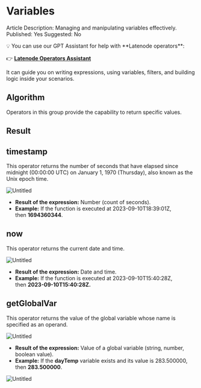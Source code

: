 # Variables

Article Description: Managing and manipulating variables effectively.
Published: Yes
Suggested: No

<aside>
💡 You can use our GPT Assistant for help with **Latenode operators**:

👉 [**Latenode Operators Assistant**](https://chatgpt.com/g/g-67d704425c088191b741075e2b0f9815-latenode-operators-assistant)

It can guide you on writing expressions, using variables, filters, and building logic inside your scenarios.

</aside>

## Algorithm

Operators in this group provide the capability to return specific values.

## Result

## timestamp

This operator returns the number of seconds that have elapsed since midnight (00:00:00 UTC) on January 1, 1970 (Thursday), also known as the Unix epoch time.

![Untitled](Variables%2019157d45a0678083b3d4e571cdba2f6d/Untitled.png)

- **Result of the expression:** Number (count of seconds).
- **Example:** If the function is executed at 2023-09-10T18:39:01Z, then **1694360344**.

## now

This operator returns the current date and time.

![Untitled](Variables%2019157d45a0678083b3d4e571cdba2f6d/Untitled%201.png)

- **Result of the expression:** Date and time.
- **Example:** If the function is executed at 2023-09-10T15:40:28Z, then **2023-09-10T15:40:28Z.**

## getGlobalVar

This operator returns the value of the global variable whose name is specified as an operand.

![Untitled](Variables%2019157d45a0678083b3d4e571cdba2f6d/Untitled%202.png)

- **Result of the expression:** Value of a global variable (string, number, boolean value).
- **Example:** If the **dayTemp** variable exists and its value is 283.500000, then **283.500000**.

![Untitled](Variables%2019157d45a0678083b3d4e571cdba2f6d/Untitled%203.png)